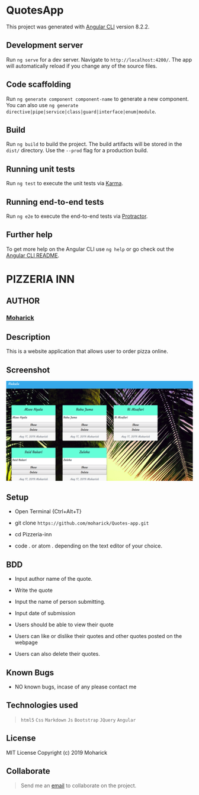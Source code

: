 # QuotesApp

This project was generated with [Angular CLI](https://github.com/angular/angular-cli) version 8.2.2.

## Development server

Run `ng serve` for a dev server. Navigate to `http://localhost:4200/`. The app will automatically reload if you change any of the source files.

## Code scaffolding

Run `ng generate component component-name` to generate a new component. You can also use `ng generate directive|pipe|service|class|guard|interface|enum|module`.

## Build

Run `ng build` to build the project. The build artifacts will be stored in the `dist/` directory. Use the `--prod` flag for a production build.

## Running unit tests

Run `ng test` to execute the unit tests via [Karma](https://karma-runner.github.io).

## Running end-to-end tests

Run `ng e2e` to execute the end-to-end tests via [Protractor](http://www.protractortest.org/).

## Further help

To get more help on the Angular CLI use `ng help` or go check out the [Angular CLI README](https://github.com/angular/angular-cli/blob/master/README.md).

# PIZZERIA INN

## AUTHOR
### [Moharick](https://github.com/moharick)

## Description
This is a website application that allows user to order pizza online.

## Screenshot
<img src="https://github.com/moharick/project-1/blob/master/quote%20app%20screenshot.png" width="1000">

## Setup
* Open Terminal {Ctrl+Alt+T}

* git clone ```https://github.com/moharick/Quotes-app.git```

* cd Pizzeria-inn

* code . or atom . depending on the text editor of your choice.


## BDD
* Input author name of the quote.
* Write the quote
* Input the name of person submitting.
* Input date of submission

* Users should be able to view their quote
* Users can like or dislike their quotes and other quotes posted on the webpage
* Users can also delete their quotes.
 ## Known Bugs
   * NO known bugs, incase of any please contact me

## Technologies used
  > `` html5 ``
  > `` Css ``
  > `` Markdown ``
  > `` Js ``
  > `` Bootstrap ``
  > ``JQuery``
  > ``Angular``
## License
  MIT License
Copyright (c) 2019 Moharick

## Collaborate
  > Send me an [email](moharick@gmail.com) to collaborate on the project.

